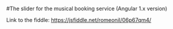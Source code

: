 #The slider for the musical booking service (Angular 1.x version)

Link to the fiddle:
https://jsfiddle.net/romeonil/06p67qm4/
